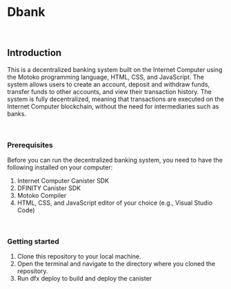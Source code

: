 <h1>Dbank</h1>
<br>
  
  <h2>Introduction</h2>

 <p>This is a decentralized banking system built on the Internet Computer using the Motoko programming language, HTML, CSS, and JavaScript. The system allows users to create an account, deposit and withdraw funds, transfer funds to other accounts, and view their transaction history. The system is fully decentralized, meaning that transactions are executed on the Internet Computer blockchain, without the need for intermediaries such as banks.</p>
 
 <br> 
 
 <h3>Prerequisites</h3>
 
 <p>Before you can run the decentralized banking system, you need to have the following installed on your computer:</p>
 <ol>
    <li>Internet Computer Canister SDK</li>
    <li>DFINITY Canister SDK</li>
    <li>Motoko Compiler</li>
    <li>HTML, CSS, and JavaScript editor of your choice (e.g., Visual Studio Code)</li>
 </ol>
 <br>
 <h3>Getting started</h3>
 <ol>
  <li>Clone this repository to your local machine.</li>
  <li>Open the terminal and navigate to the directory where you cloned the repository.</li>
  <li>Run dfx deploy to build and deploy the canister</li>
 </ol>
 
 <br>
 
 
 
